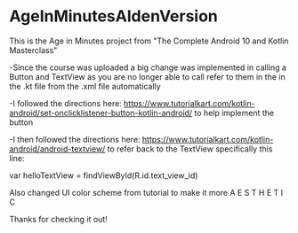 # AgeInMinutesAldenVersion
This is the Age in Minutes project from "The Complete Android 10 and Kotlin Masterclass" 

-Since the course was uploaded a big change was implemented in calling a Button and TextView as you are no longer able to call refer to them in the in the .kt file from the .xml file automatically

-I followed the directions here: https://www.tutorialkart.com/kotlin-android/set-onclicklistener-button-kotlin-android/ to help implement the button

-I then followed the directions here: https://www.tutorialkart.com/kotlin-android/android-textview/ to refer back to the TextView specifically this line:

var helloTextView = findViewById<TextView>(R.id.text_view_id)

Also changed UI color scheme from tutorial to make it more A E S T H E T I C

Thanks for checking it out!
